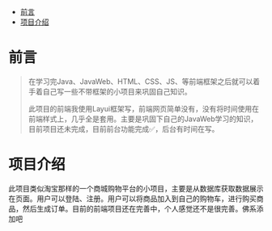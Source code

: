 - [前言](#前言)
- [项目介绍](#项目介绍)

# 前言

> 在学习完Java、JavaWeb、HTML、CSS、JS、等前端框架之后就可以着手着自己写一些不带框架的小项目来巩固自己知识。
>
> 此项目的前端我使用Layui框架写，前端网页简单没有，没有将时间使用在前端样式上，几乎全是套用。主要是巩固下自己的JavaWeb学习的知识，目前项目还未完成，目前前台功能完成✅，后台有时间在写。

























# 项目介绍

此项目类似淘宝那样的一个商城购物平台的小项目，主要是从数据库获取数据展示在页面。用户可以登陆、注册。用户可以将商品加入到自己的购物车，进行购买商品，然后生成订单。目前的前端项目还在完善中，个人感觉还不是很完善。佛系添加吧